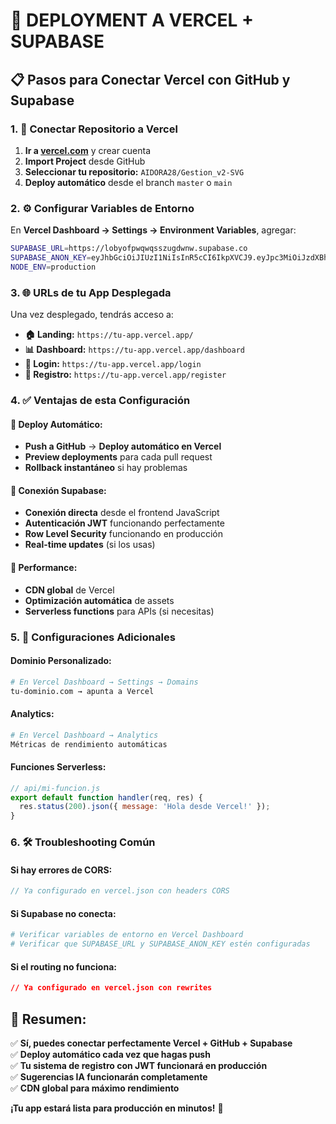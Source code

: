# 🚀 DEPLOYMENT A VERCEL + SUPABASE

## 📋 **Pasos para Conectar Vercel con GitHub y Supabase**

### **1. 🔗 Conectar Repositorio a Vercel**

1. **Ir a [vercel.com](https://vercel.com)** y crear cuenta
2. **Import Project** desde GitHub
3. **Seleccionar tu repositorio:** `AIDORA28/Gestion_v2-SVG`
4. **Deploy automático** desde el branch `master` o `main`

### **2. ⚙️ Configurar Variables de Entorno**

En **Vercel Dashboard → Settings → Environment Variables**, agregar:

```bash
SUPABASE_URL=https://lobyofpwqwqsszugdwnw.supabase.co
SUPABASE_ANON_KEY=eyJhbGciOiJIUzI1NiIsInR5cCI6IkpXVCJ9.eyJpc3MiOiJzdXBhYmFzZSIsInJlZiI6ImxvYnlvZnB3cXdxc3N6dWdkd253Iiwicm9sZSI6ImFub24iLCJpYXQiOjE3NTczMTU4NDIsImV4cCI6MjA3Mjg5MTg0Mn0.QsZ2dIU1iPffRGtHUREQIhQ5--7_w4ANowG0rJ0AtcI
NODE_ENV=production
```

### **3. 🌐 URLs de tu App Desplegada**

Una vez desplegado, tendrás acceso a:

- **🏠 Landing:** `https://tu-app.vercel.app/`
- **📊 Dashboard:** `https://tu-app.vercel.app/dashboard`
- **🔐 Login:** `https://tu-app.vercel.app/login`
- **📝 Registro:** `https://tu-app.vercel.app/register`

### **4. ✅ Ventajas de esta Configuración**

#### **🔄 Deploy Automático:**
- **Push a GitHub** → **Deploy automático en Vercel**
- **Preview deployments** para cada pull request
- **Rollback instantáneo** si hay problemas

#### **🔗 Conexión Supabase:**
- **Conexión directa** desde el frontend JavaScript
- **Autenticación JWT** funcionando perfectamente
- **Row Level Security** funcionando en producción
- **Real-time updates** (si los usas)

#### **🚀 Performance:**
- **CDN global** de Vercel
- **Optimización automática** de assets
- **Serverless functions** para APIs (si necesitas)

### **5. 🔧 Configuraciones Adicionales**

#### **Dominio Personalizado:**
```bash
# En Vercel Dashboard → Settings → Domains
tu-dominio.com → apunta a Vercel
```

#### **Analytics:**
```bash
# En Vercel Dashboard → Analytics
Métricas de rendimiento automáticas
```

#### **Funciones Serverless:**
```javascript
// api/mi-funcion.js
export default function handler(req, res) {
  res.status(200).json({ message: 'Hola desde Vercel!' });
}
```

### **6. 🛠️ Troubleshooting Común**

#### **Si hay errores de CORS:**
```javascript
// Ya configurado en vercel.json con headers CORS
```

#### **Si Supabase no conecta:**
```bash
# Verificar variables de entorno en Vercel Dashboard
# Verificar que SUPABASE_URL y SUPABASE_ANON_KEY estén configuradas
```

#### **Si el routing no funciona:**
```json
// Ya configurado en vercel.json con rewrites
```

## 🎯 **Resumen:**

✅ **Sí, puedes conectar perfectamente Vercel + GitHub + Supabase**  
✅ **Deploy automático cada vez que hagas push**  
✅ **Tu sistema de registro con JWT funcionará en producción**  
✅ **Sugerencias IA funcionarán completamente**  
✅ **CDN global para máximo rendimiento**  

**¡Tu app estará lista para producción en minutos!** 🚀
